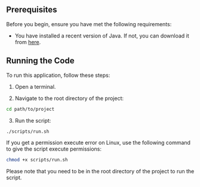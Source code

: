## Prerequisites

Before you begin, ensure you have met the following requirements:

- You have installed a recent version of Java. If not, you can download it from [here](https://www.oracle.com/java/technologies/javase-jdk11-downloads.html).

## Running the Code

To run this application, follow these steps:

1. Open a terminal.

2. Navigate to the root directory of the project:

```bash
cd path/to/project
```

3. Run the script:

```bash
./scripts/run.sh
```

If you get a permission execute error on Linux, use the following command to give the script execute permissions:

```bash
chmod +x scripts/run.sh
```

Please note that you need to be in the root directory of the project to run the script.
